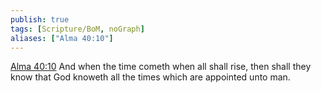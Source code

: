 ```yaml
---
publish: true
tags: [Scripture/BoM, noGraph]
aliases: ["Alma 40:10"]
---
```

[Alma 40:10](https://churchofjesuschrist.org/study/scriptures/bofm/alma/40?lang=eng&id=p10#p10) And when the time cometh when all shall rise, then shall they know that God knoweth all the times which are appointed unto man.
